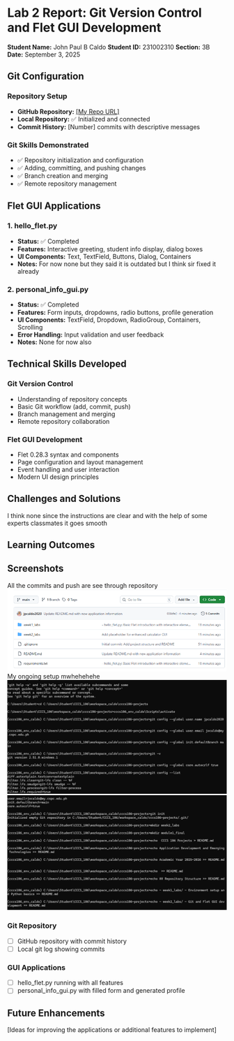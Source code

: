# Lab 2 Report: Git Version Control and Flet GUI Development

**Student Name:** John Paul B Caldo
**Student ID:** 231002310
**Section:** 3B
**Date:** September 3, 2025

## Git Configuration

### Repository Setup
- **GitHub Repository:** [\[My Repo URL\]](https://github.com/jpcaldo2020/cccs106-projects)
- **Local Repository:** ✅ Initialized and connected
- **Commit History:** [Number] commits with descriptive messages

### Git Skills Demonstrated
- ✅ Repository initialization and configuration
- ✅ Adding, committing, and pushing changes
- ✅ Branch creation and merging
- ✅ Remote repository management

## Flet GUI Applications

### 1. hello_flet.py
- **Status:** ✅ Completed
- **Features:** Interactive greeting, student info display, dialog boxes
- **UI Components:** Text, TextField, Buttons, Dialog, Containers
- **Notes:** For now none but they said it is outdated but I think sir fixed it already

### 2. personal_info_gui.py
- **Status:** ✅ Completed
- **Features:** Form inputs, dropdowns, radio buttons, profile generation
- **UI Components:** TextField, Dropdown, RadioGroup, Containers, Scrolling
- **Error Handling:** Input validation and user feedback
- **Notes:** None for now also

## Technical Skills Developed

### Git Version Control
- Understanding of repository concepts
- Basic Git workflow (add, commit, push)
- Branch management and merging
- Remote repository collaboration

### Flet GUI Development
- Flet 0.28.3 syntax and components
- Page configuration and layout management
- Event handling and user interaction
- Modern UI design principles

## Challenges and Solutions

I think none since the instructions are clear and with the help of some experts classmates it goes smooth

## Learning Outcomes



## Screenshots
All the commits and push are see through repository
![alt text](<Screenshot 2025-09-03 153941.png>)
My ongoing setup mwhehehehe
![alt text](<Screenshot 2025-09-03 154243.png>)
![alt text](<Screenshot 2025-09-03 154251.png>)

### Git Repository
- [ ] GitHub repository with commit history
- [ ] Local git log showing commits

### GUI Applications
- [ ] hello_flet.py running with all features
- [ ] personal_info_gui.py with filled form and generated profile

## Future Enhancements

[Ideas for improving the applications or additional features to implement]